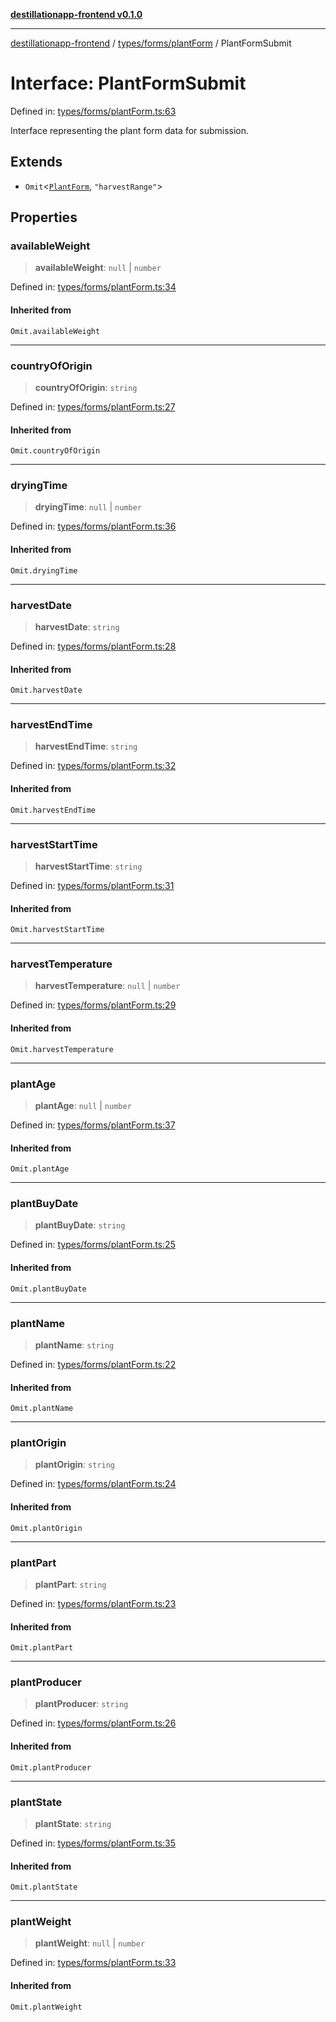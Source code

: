 [**destillationapp-frontend v0.1.0**](../../../../README.md)

***

[destillationapp-frontend](../../../../modules.md) / [types/forms/plantForm](../README.md) / PlantFormSubmit

# Interface: PlantFormSubmit

Defined in: [types/forms/plantForm.ts:63](https://github.com/DestillApp/main/blob/76aba95a5d8c1d9174ebde73d7b50f0ea64b491a/frontend/src/types/forms/plantForm.ts#L63)

Interface representing the plant form data for submission.

## Extends

- `Omit`\<[`PlantForm`](PlantForm.md), `"harvestRange"`\>

## Properties

### availableWeight

> **availableWeight**: `null` \| `number`

Defined in: [types/forms/plantForm.ts:34](https://github.com/DestillApp/main/blob/76aba95a5d8c1d9174ebde73d7b50f0ea64b491a/frontend/src/types/forms/plantForm.ts#L34)

#### Inherited from

`Omit.availableWeight`

***

### countryOfOrigin

> **countryOfOrigin**: `string`

Defined in: [types/forms/plantForm.ts:27](https://github.com/DestillApp/main/blob/76aba95a5d8c1d9174ebde73d7b50f0ea64b491a/frontend/src/types/forms/plantForm.ts#L27)

#### Inherited from

`Omit.countryOfOrigin`

***

### dryingTime

> **dryingTime**: `null` \| `number`

Defined in: [types/forms/plantForm.ts:36](https://github.com/DestillApp/main/blob/76aba95a5d8c1d9174ebde73d7b50f0ea64b491a/frontend/src/types/forms/plantForm.ts#L36)

#### Inherited from

`Omit.dryingTime`

***

### harvestDate

> **harvestDate**: `string`

Defined in: [types/forms/plantForm.ts:28](https://github.com/DestillApp/main/blob/76aba95a5d8c1d9174ebde73d7b50f0ea64b491a/frontend/src/types/forms/plantForm.ts#L28)

#### Inherited from

`Omit.harvestDate`

***

### harvestEndTime

> **harvestEndTime**: `string`

Defined in: [types/forms/plantForm.ts:32](https://github.com/DestillApp/main/blob/76aba95a5d8c1d9174ebde73d7b50f0ea64b491a/frontend/src/types/forms/plantForm.ts#L32)

#### Inherited from

`Omit.harvestEndTime`

***

### harvestStartTime

> **harvestStartTime**: `string`

Defined in: [types/forms/plantForm.ts:31](https://github.com/DestillApp/main/blob/76aba95a5d8c1d9174ebde73d7b50f0ea64b491a/frontend/src/types/forms/plantForm.ts#L31)

#### Inherited from

`Omit.harvestStartTime`

***

### harvestTemperature

> **harvestTemperature**: `null` \| `number`

Defined in: [types/forms/plantForm.ts:29](https://github.com/DestillApp/main/blob/76aba95a5d8c1d9174ebde73d7b50f0ea64b491a/frontend/src/types/forms/plantForm.ts#L29)

#### Inherited from

`Omit.harvestTemperature`

***

### plantAge

> **plantAge**: `null` \| `number`

Defined in: [types/forms/plantForm.ts:37](https://github.com/DestillApp/main/blob/76aba95a5d8c1d9174ebde73d7b50f0ea64b491a/frontend/src/types/forms/plantForm.ts#L37)

#### Inherited from

`Omit.plantAge`

***

### plantBuyDate

> **plantBuyDate**: `string`

Defined in: [types/forms/plantForm.ts:25](https://github.com/DestillApp/main/blob/76aba95a5d8c1d9174ebde73d7b50f0ea64b491a/frontend/src/types/forms/plantForm.ts#L25)

#### Inherited from

`Omit.plantBuyDate`

***

### plantName

> **plantName**: `string`

Defined in: [types/forms/plantForm.ts:22](https://github.com/DestillApp/main/blob/76aba95a5d8c1d9174ebde73d7b50f0ea64b491a/frontend/src/types/forms/plantForm.ts#L22)

#### Inherited from

`Omit.plantName`

***

### plantOrigin

> **plantOrigin**: `string`

Defined in: [types/forms/plantForm.ts:24](https://github.com/DestillApp/main/blob/76aba95a5d8c1d9174ebde73d7b50f0ea64b491a/frontend/src/types/forms/plantForm.ts#L24)

#### Inherited from

`Omit.plantOrigin`

***

### plantPart

> **plantPart**: `string`

Defined in: [types/forms/plantForm.ts:23](https://github.com/DestillApp/main/blob/76aba95a5d8c1d9174ebde73d7b50f0ea64b491a/frontend/src/types/forms/plantForm.ts#L23)

#### Inherited from

`Omit.plantPart`

***

### plantProducer

> **plantProducer**: `string`

Defined in: [types/forms/plantForm.ts:26](https://github.com/DestillApp/main/blob/76aba95a5d8c1d9174ebde73d7b50f0ea64b491a/frontend/src/types/forms/plantForm.ts#L26)

#### Inherited from

`Omit.plantProducer`

***

### plantState

> **plantState**: `string`

Defined in: [types/forms/plantForm.ts:35](https://github.com/DestillApp/main/blob/76aba95a5d8c1d9174ebde73d7b50f0ea64b491a/frontend/src/types/forms/plantForm.ts#L35)

#### Inherited from

`Omit.plantState`

***

### plantWeight

> **plantWeight**: `null` \| `number`

Defined in: [types/forms/plantForm.ts:33](https://github.com/DestillApp/main/blob/76aba95a5d8c1d9174ebde73d7b50f0ea64b491a/frontend/src/types/forms/plantForm.ts#L33)

#### Inherited from

`Omit.plantWeight`
